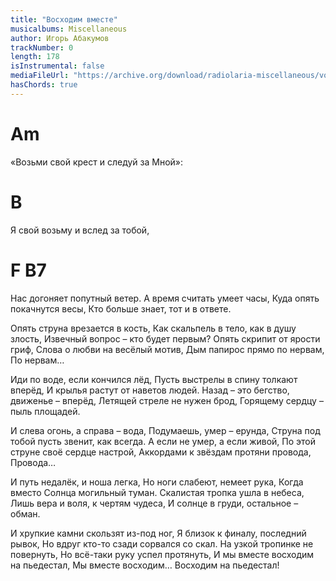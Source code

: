 ```yaml
---
title: "Восходим вместе"
musicalbums: Miscellaneous
author: Игорь Абакумов
trackNumber: 0
length: 178
isInstrumental: false
mediaFileUrl: "https://archive.org/download/radiolaria-miscellaneous/voshodim_vmeste.mp3"
hasChords: true
---
```


#      Am
«Возьми свой крест и следуй за Мной»:
#    B
Я свой возьму и вслед за тобой,
#         F             B7
Нас догоняет попутный ветер.
А время считать умеет часы,
Куда опять покачнутся весы,
Кто больше знает, тот и в ответе.

Опять струна врезается в кость,
Как скальпель в тело, как в душу злость,
Извечный вопрос – кто будет первым?
Опять скрипит от ярости гриф,
Слова о любви на весёлый мотив,
Дым папирос прямо по нервам,
По нервам…

Иди по воде, если кончился лёд,
Пусть выстрелы в спину толкают вперёд,
И крылья растут от наветов людей.
Назад – это бегство, движенье – вперёд,
Летящей стреле не нужен брод,
Горящему сердцу – пыль площадей.

И слева огонь, а справа – вода,
Подумаешь, умер – ерунда,
Струна под тобой пусть звенит, как всегда.
А если не умер, а если живой,
По этой струне своё сердце настрой,
Аккордами к звёздам протяни провода,
Провода…

И путь недалёк, и ноша легка,
Но ноги слабеют, немеет рука,
Когда вместо Солнца могильный туман.
Скалистая тропка ушла в небеса,
Лишь вера и воля, к чертям чудеса,
И солнце в груди, остальное – обман.

И хрупкие камни скользят из-под ног,
Я близок к финалу, последний рывок,
Но вдруг кто-то сзади сорвался со скал.
На узкой тропинке не повернуть,
Но всё-таки руку успел протянуть,
И мы вместе восходим на пьедестал,
Мы вместе восходим…
Восходим на пьедестал!
